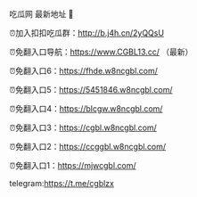 吃瓜网 最新地址 👋 

⏰加入扣扣吃瓜群：http://b.j4h.cn/2yQQsU

⏰免翻入口导航：https://www.CGBL13.cc/  （最新）

⏰免翻入口6：https://fhde.w8ncgbl.com/

⏰免翻入口5：https://5451846.w8ncgbl.com/

⏰免翻入口4：https://blcgw.w8ncgbl.com/

⏰免翻入口3：https://cgbl.w8ncgbl.com/

⏰免翻入口2：https://ccggbl.w8ncgbl.com/

⏰免翻入口1：https://mjwcgbl.com/

telegram:https://t.me/cgblzx


